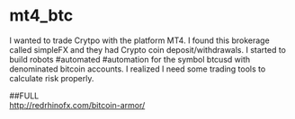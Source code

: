 # mt4_btc
I wanted to trade Crytpo with the platform MT4. I found this brokerage called simpleFX and they had Crypto coin deposit/withdrawals. I started to build robots #automated #automation for the symbol btcusd with denominated bitcoin accounts. I realized I need some trading tools to calculate risk properly.   
  
##FULL  
http://redrhinofx.com/bitcoin-armor/  
